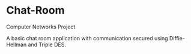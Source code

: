 # Chat-Room
Computer Networks Project


A basic chat room application with communication secured using Diffie-Hellman and Triple DES.
